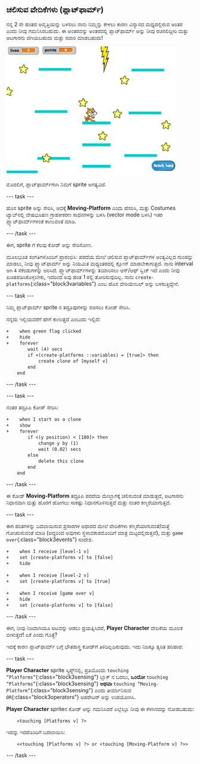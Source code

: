 ## ಚಲಿಸುವ ವೇದಿಕೆಗಳು (ಪ್ಲಾಟ್‌ಫಾರ್ಮ್)

ನನ್ನ 2 ನೇ ಹಂತದ ಆವೃತ್ತಿಯನ್ನು ಬಳಸಲು ನಾನು ನಿಮ್ಮನ್ನು ಕೇಳಲು ಕಾರಣ ‌ವಿನ್ಯಾಸದ ಮಧ್ಯದಲ್ಲಿರುವ ಅಂತರ ಎಂದು ನೀವು ಗಮನಿಸಿರಬಹುದು. ಈ ಅಂತರವನ್ನು ಅಂತರದಲ್ಲಿ ಪ್ಲಾಟ್‌ಫಾರ್ಮ್ ಅನ್ನು ನೀವು ರಚಿಸಲಿದ್ದೀರಿ ಮತ್ತು ಆಟಗಾರನು ಜಿಗಿಯಬಹುದು ಮತ್ತು ಸವಾರಿ ಮಾಡಬಹುದು!

![ವಿಭಿನ್ನ ವೇದಿಕೆಗಳನ್ನು ಹೊಂದಿರುವ ಮತ್ತೊಂದು ಹಂತ](images/movingPlatforms.png)

ಮೊದಲಿಗೆ, ಪ್ಲಾಟ್‌ಫಾರ್ಮ್‌ಗಾಗಿ ನಿಮಗೆ sprite ಅಗತ್ಯವಿದೆ.

--- task ---

ಹೊಸ sprite ಅನ್ನು ಸೇರಿಸಿ, ಅದಕ್ಕೆ **Moving-Platform** ಎಂದು ಹೆಸರಿಸಿ, ಮತ್ತು Costumes ಟ್ಯಾಬ್‌ನಲ್ಲಿ ವೇಷಭೂಷಣ ಗ್ರಾಹಕೀಕರಣ ಸಾಧನಗಳನ್ನು ಬಳಸಿ \(vector mode ಬಳಸಿ\) ಇತರ ಪ್ಲ್ಯಾಟ್‌ಫಾರ್ಮ್‌ಗಳಂತೆ ಕಾಣುವಂತೆ ಮಾಡಿ.

--- /task ---

ಈಗ, sprite ಗೆ ಕೆಲವು ಕೋಡ್ ಅನ್ನು ಸೇರಿಸೋಣ.

ಮೂಲಭೂತ ಸಂಗತಿಗಳೊಂದಿಗೆ ಪ್ರಾರಂಭಿಸಿ: ಪರದೆಯ ಮೇಲೆ ಚಲಿಸುವ ಪ್ಲಾಟ್‌ಫಾರ್ಮ್‌ಗಳ ಅಂತ್ಯವಿಲ್ಲದ ಗುಂಪನ್ನು ಮಾಡಲು, ನೀವು ಪ್ಲ್ಯಾಟ್‌ಫಾರ್ಮ್ ಅನ್ನು ನಿಯಮಿತ ಮಧ್ಯಂತರದಲ್ಲಿ ಕ್ಲೋನ್ ಮಾಡಬೇಕಾಗುತ್ತದೆ. ನಾನು interval ಆಗಿ `4` ಸೆಕೆಂಡುಗಳನ್ನು ಆರಿಸಿದೆ. ಪ್ಲ್ಯಾಟ್‌ಫಾರ್ಮ್‌ಗಳನ್ನು ತಯಾರಿಸಲು ಆನ್/ಆಫ್ ಸ್ವಿಚ್ ಇದೆ ಎಂದು ನೀವು ಖಚಿತಪಡಿಸಿಕೊಳ್ಳಬೇಕು, ಇದರಿಂದ ಅವು ಹಂತ 1 ರಲ್ಲಿ ತೋರಿಸುವುದಿಲ್ಲ. ನಾನು `create-platforms`{:class="block3variables"} ಎಂಬ ಹೊಸ ವೇರಿಯೇಬಲ್ ಅನ್ನು ಬಳಸುತ್ತಿದ್ದೇನೆ.

--- task ---

ನಿಮ್ಮ ಪ್ಲಾಟ್‌ಫಾರ್ಮ್ sprite‌ ನ ತದ್ರೂಪುಗಳನ್ನು ರಚಿಸಲು ಕೋಡ್ ಸೇರಿಸಿ.

ನನ್ನದು ಇಲ್ಲಿಯವರೆಗೆ ಹೇಗೆ ಕಾಣುತ್ತದೆ ಎಂಬುದು ಇಲ್ಲಿದೆ:

```blocks3
+    when green flag clicked
+    hide
+    forever
        wait (4) secs
        if <(create-platforms ::variables) = [true]> then
            create clone of [myself v]
        end
    end
```

--- /task ---

--- task ---

ನಂತರ ತದ್ರೂಪಿ ಕೋಡ್ ಸೇರಿಸಿ:

```blocks3
+    when I start as a clone
+    show
+    forever
        if <(y position) < [180]> then
            change y by (1)
            wait (0.02) secs
        else
            delete this clone
        end
    end
```

--- /task ---

ಈ ಕೋಡ್ **Moving-Platform** ತದ್ರೂಪಿ ಪರದೆಯ ಮೇಲ್ಭಾಗಕ್ಕೆ ಚಲಿಸುವಂತೆ ಮಾಡುತ್ತದೆ, ಆಟಗಾರನು ನಿಧಾನವಾಗಿ ಮತ್ತು ಹೊರಗೆ ಹೋಗಲು ಸಾಕಷ್ಟು ನಿಧಾನಗೊಳಿಸುತ್ತದೆ ಮತ್ತು ನಂತರ ಕಣ್ಮರೆಯಾಗುತ್ತದೆ.

--- task ---

ಈಗ ಹಂತಗಳನ್ನು ಬದಲಾಯಿಸುವ ಪ್ರಸಾರಗಳ ಆಧಾರದ ಮೇಲೆ ವೇದಿಕೆ‌ಗಳು ಕಣ್ಮರೆಯಾಗುವಂತೆ/ಮತ್ತೆ ಗೋಚರಿಸುವಂತೆ ಮಾಡಿ (ಆದ್ದರಿಂದ ಅವುಗಳು ಸ್ಥಳಾವಕಾಶದೊಂದಿಗೆ ಮಾತ್ರ ಮಟ್ಟದಲ್ಲಿರುತ್ತವೆ), ಮತ್ತು `game over`{:class="block3events"} ಸಂದೇಶ.

```blocks3
+    when I receive [level-1 v]
+    set [create-platforms v] to [false]
+    hide

+    when I receive [level-2 v]
+    set [create-platforms v] to [true]

+    when I receive [game over v]
+    hide
+    set [create-platforms v] to [false]
```

--- /task ---

ಈಗ, ನೀವು ನಿಜವಾಗಿಯೂ ಆಟವನ್ನು ಆಡಲು ಪ್ರಯತ್ನಿಸಿದರೆ, **Player Character** ವೇದಿಕೆಯ ಮೂಲಕ ಬೀಳುತ್ತದೆ! ಏಕೆ ಎಂದು ಗೊತ್ತೆ?

ಇದಕ್ಕೆ ಕಾರಣ ಪ್ಲಾಟ್‌ಫಾರ್ಮ್ ಬಗ್ಗೆ ಭೌತಶಾಸ್ತ್ರ ಕೋಡ್‌ಗೆ ತಿಳಿದಿಲ್ಲದಿರುವುದು. ಇದು ನಿಜಕ್ಕೂ ತ್ವರಿತ ಪರಿಹಾರ:

--- task ---

**Player Character** sprite ಸ್ಕ್ರಿಪ್ಟ್‌ನಲ್ಲಿ, ಪ್ರತಿಯೊಂದು `touching “Platforms”`{:class="block3sensing"} ಬ್ಲಾಕ್ ನ ಬದಲು, **ಒಂದೋ** `touching “Platforms”`{:class="block3sensing"} **ಅಥವಾ** `touching “Moving-Platform”`{:class="block3sensing"} ಎಂದು ತೀರ್ಮಾನಿಸುವ `OR`{:class="block3operators"} ಆಪರೇಟರ್ ಅನ್ನು ಉಪಯೋಗಿಸಿ.

**Player Character** spriteನ ಕೋಡ್ ಅನ್ನು ಗಮನಿಸಿದರೆ ಎಲ್ಲೆಲ್ಲೂ ನೀವು ಈ ಕೆಳಗಿನದನ್ನು ನೋಡಬಹುದು:

```blocks3
    <touching [Platforms v] ?>
```

ಇದನ್ನು ಇದರೊಂದಿಗೆ ಬದಲಾಯಿಸಿ:

```blocks3
    <<touching [Platforms v] ?> or <touching [Moving-Platform v] ?>>
```

--- /task ---